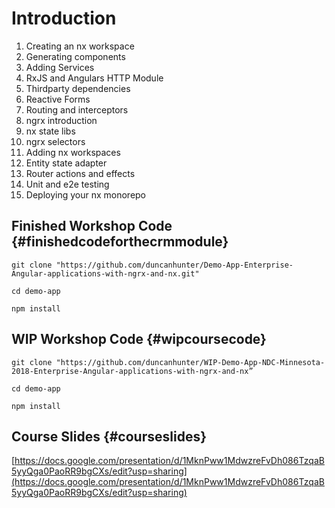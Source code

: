 # Introduction

1. Creating an nx workspace
2. Generating components
3. Adding Services
4. RxJS and Angulars HTTP Module
5. Thirdparty dependencies
6. Reactive Forms
7. Routing and interceptors
8. ngrx introduction
9. nx state libs
10. ngrx selectors
11. Adding nx workspaces
12. Entity state adapter
13. Router actions and effects
14. Unit and e2e testing
15. Deploying your nx monorepo

## Finished Workshop Code {#finishedcodeforthecrmmodule}

```text
git clone "https://github.com/duncanhunter/Demo-App-Enterprise-Angular-applications-with-ngrx-and-nx.git"

cd demo-app

npm install
```

## WIP Workshop Code {#wipcoursecode}

```text
git clone "https://github.com/duncanhunter/WIP-Demo-App-NDC-Minnesota-2018-Enterprise-Angular-applications-with-ngrx-and-nx”

cd demo-app

npm install
```

## Course Slides {#courseslides}

[https://docs.google.com/presentation/d/1MknPww1MdwzreFvDh086TzqaB5yyQga0PaoRR9bgCXs/edit?usp=sharing](https://docs.google.com/presentation/d/1MknPww1MdwzreFvDh086TzqaB5yyQga0PaoRR9bgCXs/edit?usp=sharing)

